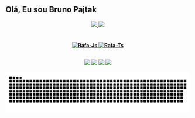 ## Olá, Eu sou Bruno Pajtak


<h4 align="center">
  <a href="https://github.com/Pajtak">
  <img height="140em" src="https://github-readme-stats.vercel.app/api?username=pajtak&show_icons=true&theme=ocean_dark&include_all_commits=true&count_private=true"/>
  <img height="140em" src="https://github-readme-stats.vercel.app/api/top-langs/?username=pajtak&layout=compact&langs_count=7&theme=ocean_dark"/>
</div>
  
  <h4 align="center">
  <div style="display: inline_block"><br>
  <img align="center" alt="Rafa-Js" height="50" width="60" src="https://cdn.jsdelivr.net/gh/devicons/devicon/icons/java/java-original.svg">
  <img align="center" alt="Rafa-Ts" height="50" width="60" src="https://cdn.jsdelivr.net/gh/devicons/devicon/icons/python/python-original-wordmark.svg">
  

  ##
  
  <div> 
  <h4 align="center">
  <a href="https://www.instagram.com/bpajtak/" target="_blank"><img src="https://img.shields.io/badge/-Instagram-%23E4405F?style=for-the-badge&logo=instagram&logoColor=white" target="_blank"></a>
 	<a href="https://www.twitch.tv/bfpajtak" target="_blank"><img src="https://img.shields.io/badge/Twitch-9146FF?style=for-the-badge&logo=twitch&logoColor=white" target="_blank"></a> 
  <a href = "mailto:brunofpajtak@gmail.com"><img src="https://img.shields.io/badge/-Gmail-%23333?style=for-the-badge&logo=gmail&logoColor=white" target="_blank"></a>
  <a href="https://www.linkedin.com/in/bruno-foschini-pajtak-916a9570/" target="_blank"><img src="https://img.shields.io/badge/-LinkedIn-%230077B5?style=for-the-badge&logo=linkedin&logoColor=white" target="_blank"></a>
</div>
 
  ![Snake animation](https://github.com/pajtak/pajtak/blob/output/github-contribution-grid-snake.svg)
 
</div>

<!---

--->
